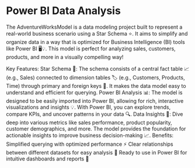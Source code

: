 # Power BI Data Analysis



The AdventureWorksModel is a data modeling project built to represent a real-world business scenario using a Star Schema ⭐. It aims to simplify and organize data in a way that is optimized for Business Intelligence (BI) tools like Power BI 🖥️💡. This model is perfect for analyzing sales, customers, products, and more in a visually compelling way!

Key Features:
Star Schema 🔵: The schema consists of a central fact table 📈 (e.g., Sales) connected to dimension tables 🏷️ (e.g., Customers, Products, Time) through primary and foreign keys 🔗. It makes the data model easy to understand and efficient for querying.
Power BI Analysis 📊: The model is designed to be easily imported into Power BI, allowing for rich, interactive visualizations and insights 💡. With Power BI, you can explore trends, compare KPIs, and uncover patterns in your data 🔍.
Data Insights 💼: Dive deep into various metrics like sales performance, product popularity, customer demographics, and more. The model provides the foundation for actionable insights to improve business decision-making 📈.
Benefits:
Simplified querying with optimized performance ⚡
Clear relationships between different datasets for easy analysis 🔄
Ready to use in Power BI for intuitive dashboards and reports 📅
